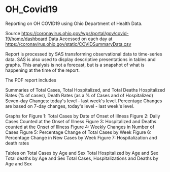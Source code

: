 # OH_Covid19
Reporting on OH COVID19 using Ohio Department of Health Data. 

Source https://coronavirus.ohio.gov/wps/portal/gov/covid-19/home/dashboard
Data Accessed on each day at https://coronavirus.ohio.gov/static/COVIDSummaryData.csv

Report is processed by SAS transforming observational data to time-series data.
SAS is also used to display descriptive presentations in tables and graphs. 
This analysis is not a forecast, but is a snapshot of what is happening at the time of the report.

The PDF report includes 

Summaries of 
Total Cases, Total Hospitalized, and Total Deaths
Hospitalized Rates (% of cases), Death Rates (as a % of Cases and of Hospitalized)
Seven-day Changes: today's level - last week's level.
Percentage Changes are based on 7-day changes, today's level - last week's level.

Graphs for 
Figure 1: Total Cases by Date of Onset of Illness
Figure 2: Daily Cases Counted at the Onset of Illness
Figure 3: Hospitalized and Deaths counted at the Onset of Illness
Figure 4: Weekly Changes in Number of Cases
Figure 5: Percentage Change of Total Cases by Week
Figure 6: Percentage Change in New Cases by Week
Figure 7: Hospitalization and death rates

Tables on 
Total Cases by Age and Sex
Total Hospitalized by Age and Sex
Total deaths by Age and Sex
Total Cases, Hospitalizations and Deaths by Age and Sex

